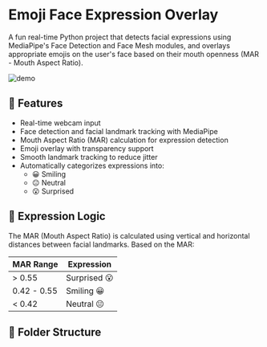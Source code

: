 # Emoji Face Expression Overlay

A fun real-time Python project that detects facial expressions using MediaPipe's Face Detection and Face Mesh modules, and overlays appropriate emojis on the user's face based on their mouth openness (MAR - Mouth Aspect Ratio).

![demo](demo.gif)

## 🚀 Features

- Real-time webcam input
- Face detection and facial landmark tracking with MediaPipe
- Mouth Aspect Ratio (MAR) calculation for expression detection
- Emoji overlay with transparency support
- Smooth landmark tracking to reduce jitter
- Automatically categorizes expressions into:
  - 😀 Smiling
  - 😐 Neutral
  - 😮 Surprised

## 🧠 Expression Logic

The MAR (Mouth Aspect Ratio) is calculated using vertical and horizontal distances between facial landmarks. Based on the MAR:

| MAR Range      | Expression |
|----------------|------------|
| > 0.55         | Surprised 😮 |
| 0.42 - 0.55    | Smiling 😀 |
| < 0.42         | Neutral 😐 |

## 📂 Folder Structure

